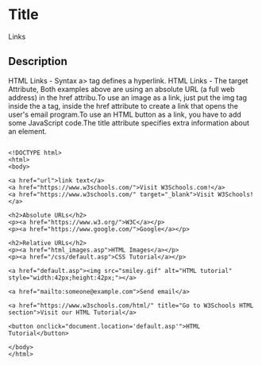 # Title

Links

## Description

HTML Links - Syntax a> tag defines a hyperlink. HTML Links - The target Attribute, Both examples above are using an absolute URL (a full web address) in the href attribu.To use an image as a link, just put the img tag inside the a tag, inside the href attribute to create a link that opens the user's email program.To use an HTML button as a link, you have to add some JavaScript code.The title attribute specifies extra information about an element.

```md040

<!DOCTYPE html>
<html>
<body>

<a href="url">link text</a>
<a href="https://www.w3schools.com/">Visit W3Schools.com!</a>
<a href="https://www.w3schools.com/" target="_blank">Visit W3Schools!</a>

<h2>Absolute URLs</h2>
<p><a href="https://www.w3.org/">W3C</a></p>
<p><a href="https://www.google.com/">Google</a></p>

<h2>Relative URLs</h2>
<p><a href="html_images.asp">HTML Images</a></p>
<p><a href="/css/default.asp">CSS Tutorial</a></p>

<a href="default.asp"><img src="smiley.gif" alt="HTML tutorial" style="width:42px;height:42px;"></a>

<a href="mailto:someone@example.com">Send email</a>

<a href="https://www.w3schools.com/html/" title="Go to W3Schools HTML section">Visit our HTML Tutorial</a>

<button onclick="document.location='default.asp'">HTML Tutorial</button>

</body>
</html>


```

